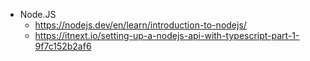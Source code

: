 - Node.JS
    - https://nodejs.dev/en/learn/introduction-to-nodejs/
    - https://itnext.io/setting-up-a-nodejs-api-with-typescript-part-1-9f7c152b2af6